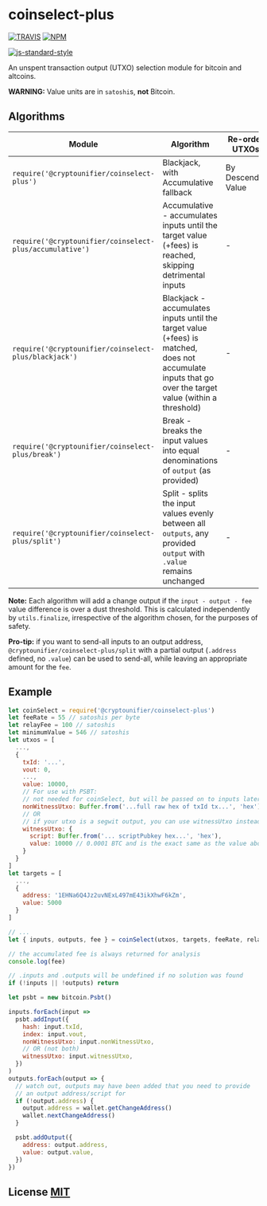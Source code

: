 # coinselect-plus

[![TRAVIS](https://secure.travis-ci.org/bitcoinjs/coinselect.png)](http://travis-ci.org/bitcoinjs/coinselect)
[![NPM](http://img.shields.io/npm/v/coinselect.svg)](https://www.npmjs.org/package/coinselect)

[![js-standard-style](https://cdn.rawgit.com/feross/standard/master/badge.svg)](https://github.com/feross/standard)

An unspent transaction output (UTXO) selection module for bitcoin and altcoins.

**WARNING:** Value units are in `satoshi`s, **not** Bitcoin.


## Algorithms
Module | Algorithm | Re-orders UTXOs?
-|-|-
`require('@cryptounifier/coinselect-plus')` | Blackjack, with Accumulative fallback | By Descending Value
`require('@cryptounifier/coinselect-plus/accumulative')` | Accumulative - accumulates inputs until the target value (+fees) is reached, skipping detrimental inputs | -
`require('@cryptounifier/coinselect-plus/blackjack')` | Blackjack - accumulates inputs until the target value (+fees) is matched, does not accumulate inputs that go over the target value (within a threshold) | -
`require('@cryptounifier/coinselect-plus/break')` | Break - breaks the input values into equal denominations of `output` (as provided) | -
`require('@cryptounifier/coinselect-plus/split')` | Split - splits the input values evenly between all `outputs`, any provided `output` with `.value` remains unchanged | -


**Note:** Each algorithm will add a change output if the `input - output - fee` value difference is over a dust threshold.
This is calculated independently by `utils.finalize`, irrespective of the algorithm chosen, for the purposes of safety.

**Pro-tip:** if you want to send-all inputs to an output address, `@cryptounifier/coinselect-plus/split` with a partial output (`.address` defined, no `.value`) can be used to send-all, while leaving an appropriate amount for the `fee`. 

## Example

``` javascript
let coinSelect = require('@cryptounifier/coinselect-plus')
let feeRate = 55 // satoshis per byte
let relayFee = 100 // satoshis
let minimumValue = 546 // satoshis
let utxos = [
  ...,
  {
    txId: '...',
    vout: 0,
    ...,
    value: 10000,
    // For use with PSBT:
    // not needed for coinSelect, but will be passed on to inputs later
    nonWitnessUtxo: Buffer.from('...full raw hex of txId tx...', 'hex'),
    // OR
    // if your utxo is a segwit output, you can use witnessUtxo instead
    witnessUtxo: {
      script: Buffer.from('... scriptPubkey hex...', 'hex'),
      value: 10000 // 0.0001 BTC and is the exact same as the value above
    }
  }
]
let targets = [
  ...,
  {
    address: '1EHNa6Q4Jz2uvNExL497mE43ikXhwF6kZm',
    value: 5000
  }
]

// ...
let { inputs, outputs, fee } = coinSelect(utxos, targets, feeRate, relayFee, minimumValue)

// the accumulated fee is always returned for analysis
console.log(fee)

// .inputs and .outputs will be undefined if no solution was found
if (!inputs || !outputs) return

let psbt = new bitcoin.Psbt()

inputs.forEach(input =>
  psbt.addInput({
    hash: input.txId,
    index: input.vout,
    nonWitnessUtxo: input.nonWitnessUtxo,
    // OR (not both)
    witnessUtxo: input.witnessUtxo,
  })
)
outputs.forEach(output => {
  // watch out, outputs may have been added that you need to provide
  // an output address/script for
  if (!output.address) {
    output.address = wallet.getChangeAddress()
    wallet.nextChangeAddress()
  }

  psbt.addOutput({
    address: output.address,
    value: output.value,
  })
})
```


## License [MIT](LICENSE)
